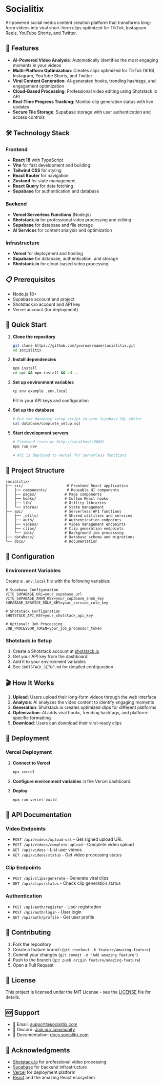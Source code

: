 # Socialitix

AI-powered social media content creation platform that transforms long-form videos into viral short-form clips optimized for TikTok, Instagram Reels, YouTube Shorts, and Twitter.

## 🚀 Features

- **AI-Powered Video Analysis**: Automatically identifies the most engaging moments in your videos
- **Multi-Platform Optimization**: Creates clips optimized for TikTok (9:16), Instagram, YouTube Shorts, and Twitter
- **Viral Content Generation**: AI-generated hooks, trending hashtags, and engagement optimization
- **Cloud-Based Processing**: Professional video editing using Shotstack.io API
- **Real-Time Progress Tracking**: Monitor clip generation status with live updates
- **Secure File Storage**: Supabase storage with user authentication and access controls

## 🛠 Technology Stack

### Frontend
- **React 18** with TypeScript
- **Vite** for fast development and building
- **Tailwind CSS** for styling
- **React Router** for navigation
- **Zustand** for state management
- **React Query** for data fetching
- **Supabase** for authentication and database

### Backend
- **Vercel Serverless Functions** (Node.js)
- **Shotstack.io** for professional video processing and editing
- **Supabase** for database and file storage
- **AI Services** for content analysis and optimization

### Infrastructure
- **Vercel** for deployment and hosting
- **Supabase** for database, authentication, and storage
- **Shotstack.io** for cloud-based video processing

## 📋 Prerequisites

- Node.js 18+
- Supabase account and project
- Shotstack.io account and API key
- Vercel account (for deployment)

## 🚀 Quick Start

1. **Clone the repository**
   ```bash
   git clone https://github.com/yourusername/socialitix.git
   cd socialitix
   ```

2. **Install dependencies**
   ```bash
   npm install
   cd api && npm install && cd ..
   ```

3. **Set up environment variables**
   ```bash
   cp env.example .env.local
   ```
   Fill in your API keys and configuration

4. **Set up the database**
   ```bash
   # Run the database setup script in your Supabase SQL editor
   cat database/complete_setup.sql
   ```

5. **Start development servers**
   ```bash
   # Frontend (runs on http://localhost:3000)
   npm run dev
   
   # API is deployed to Vercel for serverless functions
   ```

## 📁 Project Structure

```
socialitix/
├── src/                    # Frontend React application
│   ├── components/         # Reusable UI components
│   ├── pages/             # Page components
│   ├── hooks/             # Custom React hooks
│   ├── lib/               # Utility libraries
│   └── stores/            # State management
├── api/                   # Serverless API functions
│   ├── _utils/            # Shared utilities and services
│   ├── auth/              # Authentication endpoints
│   ├── videos/            # Video management endpoints
│   ├── clips/             # Clip generation endpoints
│   └── jobs/              # Background job processing
├── database/              # Database schema and migrations
└── docs/                  # Documentation
```

## 🔧 Configuration

### Environment Variables

Create a `.env.local` file with the following variables:

```env
# Supabase Configuration
VITE_SUPABASE_URL=your_supabase_url
VITE_SUPABASE_ANON_KEY=your_supabase_anon_key
SUPABASE_SERVICE_ROLE_KEY=your_service_role_key

# Shotstack Configuration
SHOTSTACK_API_KEY=your_shotstack_api_key

# Optional: Job Processing
JOB_PROCESSOR_TOKEN=your_job_processor_token
```

### Shotstack.io Setup

1. Create a Shotstack account at [shotstack.io](https://shotstack.io)
2. Get your API key from the dashboard
3. Add it to your environment variables
4. See `SHOTSTACK_SETUP.md` for detailed configuration

## 🎬 How It Works

1. **Upload**: Users upload their long-form videos through the web interface
2. **Analysis**: AI analyzes the video content to identify engaging moments
3. **Generation**: Shotstack.io creates optimized clips for different platforms
4. **Optimization**: AI adds viral hooks, trending hashtags, and platform-specific formatting
5. **Download**: Users can download their viral-ready clips

## 🚀 Deployment

### Vercel Deployment

1. **Connect to Vercel**
   ```bash
   npx vercel
   ```

2. **Configure environment variables** in the Vercel dashboard

3. **Deploy**
   ```bash
   npm run vercel-build
   ```

## 📖 API Documentation

### Video Endpoints
- `POST /api/videos/upload-url` - Get signed upload URL
- `POST /api/videos/complete-upload` - Complete video upload
- `GET /api/videos` - List user videos
- `GET /api/videos/status` - Get video processing status

### Clip Endpoints
- `POST /api/clips/generate` - Generate viral clips
- `GET /api/clips/status` - Check clip generation status

### Authentication
- `POST /api/auth/register` - User registration
- `POST /api/auth/login` - User login
- `GET /api/auth/profile` - Get user profile

## 🤝 Contributing

1. Fork the repository
2. Create a feature branch (`git checkout -b feature/amazing-feature`)
3. Commit your changes (`git commit -m 'Add amazing feature'`)
4. Push to the branch (`git push origin feature/amazing-feature`)
5. Open a Pull Request

## 📄 License

This project is licensed under the MIT License - see the [LICENSE](LICENSE) file for details.

## 🆘 Support

- 📧 Email: support@socialitix.com
- 💬 Discord: [Join our community](https://discord.gg/socialitix)
- 📖 Documentation: [docs.socialitix.com](https://docs.socialitix.com)

## 🙏 Acknowledgments

- [Shotstack.io](https://shotstack.io) for professional video processing
- [Supabase](https://supabase.com) for backend infrastructure
- [Vercel](https://vercel.com) for deployment platform
- [React](https://reactjs.org) and the amazing React ecosystem 
